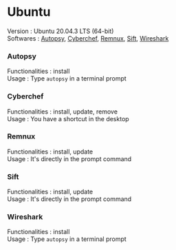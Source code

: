 # Ubuntu  
  
Version : Ubuntu 20.04.3 LTS (64-bit)  
Softwares : [Autopsy](<#Autopsy>), [Cyberchef](<#Cyberchef>), [Remnux](<#Remnux>), [Sift](<#Sift>), [Wireshark](<#Wireshark>)  
  
### Autopsy  
  
Functionalities : install  
Usage : Type `autopsy` in a terminal prompt  
  
  
### Cyberchef  
  
Functionalities : install, update, remove  
Usage : You have a shortcut in the desktop  
  
  
### Remnux  
  
Functionalities : install, update  
Usage : It's directly in the prompt command  
  
  
### Sift  
  
Functionalities : install, update  
Usage : It's directly in the prompt command  
  
  
### Wireshark  
  
Functionalities : install  
Usage : Type `autopsy` in a terminal prompt  
  
  
